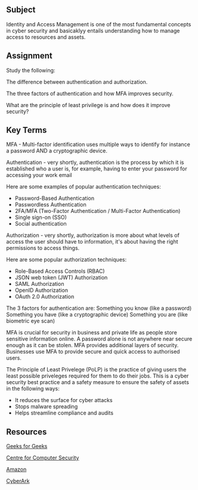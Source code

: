 ## Subject
Identity and Access Management is one of the most fundamental concepts in cyber security and basicaklyy entails understanding how to manage access to resources and assets.

##  Assignment
Study the following:

The difference between authentication and authorization.

The three factors of authentication and how MFA improves security.

What are the principle of least privilege is and how does it improve security?

##  Key Terms

MFA - Multi-factor identification uses multiple ways to identify for instance a password AND a cryptographic device.

Authentication - very shortly, authentication is the process by which it is established who a user is, for example, having to enter your password for accessing your work email

Here are some examples of popular authentication techniques:

*  Password-Based Authentication
*  Passwordless Authentication
*  2FA/MFA (Two-Factor Authentication / Multi-Factor Authentication)
*  Single sign-on (SSO)
*  Social authentication

Authorization - very shortly, authorization is more about what levels of access the user should have to information, it's about having the right permissions to access things.

Here are some popular  authorization techniques:

*  Role-Based Access Controls (RBAC)
*  JSON web token (JWT) Authorization
*  SAML Authorization
*  OpenID Authorization
*  OAuth 2.0 Authorization

  The 3 factors for authentication are:
  Something you know (like a password)
  Something you have (like a cryptographic device)
  Something you are (like biometric eye scan)

MFA is crucial for security in business and private life as people store sensitive information online.  A password alone is not anywhere near secure enough as it can be stolen.  MFA provides additional layers of security.  Businesses use MFA to provide secure and quick access to authorised users.

The Principle of Least Privelege (PoLP) is the practice of giving users the least possible priveleges required for them to do their jobs.  This is a cyber security best practice and a safety measure to ensure the safety of assets in the following ways:

*  It reduces the surface for cyber attacks
*  Stops malware spreading
*  Helps streamline compliance and audits
  


##  Resources

[Geeks for Geeks](https://www.geeksforgeeks.org/difference-between-authentication-and-authorization/)

[Centre for Computer Security](https://csrc.nist.gov/glossary/term/multi_factor_authentication#:~:text=Authentication%20using%20two%20or%20more,are%20(e.g.%2C%20biometric).)

[Amazon](https://aws.amazon.com/what-is/mfa/#:~:text=Multi%2Dfactor%20authentication%20acts%20as,convenient%20access%20to%20authorized%20users) 

[CyberArk](https://www.cyberark.com/what-is/least-privilege/#:~:text=The%20principle%20of%20least%20privilege,perform%20his%2Fher%20job%20functions.)







